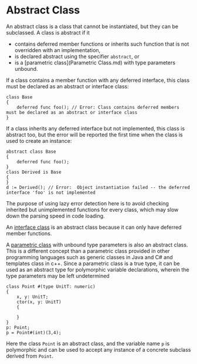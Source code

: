 # Abstract Class

An abstract class is a class that cannot be instantiated, but they can be subclassed. A class is abstract if it

* contains deferred member functions or inherits such function that is not overridden with an implementation,
* is declared abstract using the specifier `abstract`, or
* is a [parametric class](Parametric Class.md) with type parameters unbound.

If a class contains a member function with any deferred interface, this class must be declared as an abstract or interface class:
```Altro
class Base
{
    deferred func foo(); // Error: Class contains deferred members must be declared as an abstract or interface class
}
```
If a class inherits any deferred interface but not implemented, this class is abstract too, but the error will be reported the first time when the class is used to create an instance:
```Altro
abstract class Base
{
    deferred func foo();
}
class Derived is Base
{
}
d := Derived(); // Error:  Object instantiation failed -- the deferred interface 'foo' is not implemented
```
The purpose of using lazy error detection here is to avoid checking inherited but unimplemented functions for every class, which may slow down the parsing speed in code loading.

An [interface class](InterfaceClass.md) is an abstract class because it can only have deferred member functions.  

A [parametric class](ParametricClass.md) with unbound type parameters is also an abstract class. This is a different concept than a parametric class provided in other programming languages such as generic classes in Java and C# and templates class in c++. Since a parametric class is a true type, it can be used as an abstract type for polymorphic variable declarations, wherein the type parameters may be left undetermined
```Altro
class Point #(type UnitT: numeric)
{
    x, y: UnitT;
    ctor(x, y: UnitT)
    {
       
    }
}
p: Point;
p = Point#(int)(3,4);
```
Here the class `Point` is an abstract class, and the variable name `p` is polymorphic and can be used to accept any instance of a concrete subclass derived from `Point`.
